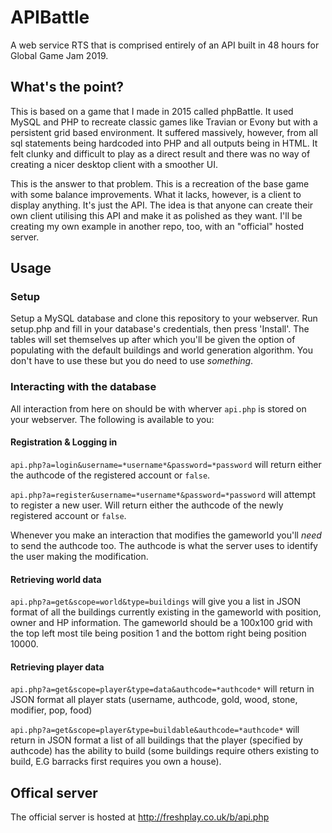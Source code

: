 # APIBattle
A web service RTS that is comprised entirely of an API built in 48 hours for Global Game Jam 2019.

## What's the point?
This is based on a game that I made in 2015 called phpBattle. It used MySQL and PHP to recreate classic games like Travian or Evony but with a persistent grid based environment. It suffered massively, however, from all sql statements being hardcoded into PHP and all outputs being in HTML. It felt clunky and difficult to play as a direct result and there was no way of creating a nicer desktop client with a smoother UI.

This is the answer to that problem. This is a recreation of the base game with some balance improvements. What it lacks, however, is a client to display anything. It's just the API. The idea is that anyone can create their own client utilising this API and make it as polished as they want. I'll be creating my own example in another repo, too, with an "official" hosted server.

## Usage
### Setup
Setup a MySQL database and clone this repository to your webserver. Run setup.php and fill in your database's credentials, then press 'Install'. The tables will set themselves up after which you'll be given the option of populating with the default buildings and world generation algorithm. You don't have to use these but you do need to use _something_.

### Interacting with the database
All interaction from here on should be with wherver `api.php` is stored on your webserver. The following is available to you:
#### Registration & Logging in
`api.php?a=login&username=*username*&password=*password` will return either the authcode of the registered account or `false`.

`api.php?a=register&username=*username*&password=*password` will attempt to register a new user. Will return either the authcode of the newly registered account or `false`.

Whenever you make an interaction that modifies the gameworld you'll _need_ to send the authcode too. The authcode is what the server uses to identify the user making the modification.

#### Retrieving world data
`api.php?a=get&scope=world&type=buildings` will give you a list in JSON format of all the buildings currently existing in the gameworld with position, owner and HP information. The gameworld should be a 100x100 grid with the top left most tile being position 1 and the bottom right being position 10000.

#### Retrieving player data
`api.php?a=get&scope=player&type=data&authcode=*authcode*` will return in JSON format all player stats (username, authcode, gold, wood, stone, modifier, pop, food)

`api.php?a=get&scope=player&type=buildable&authcode=*authcode*` will return in JSON format a list of all buildings that the player (specified by authcode) has the ability to build (some buildings require others existing to build, E.G barracks first requires you own a house).

## Offical server
The official server is hosted at http://freshplay.co.uk/b/api.php
